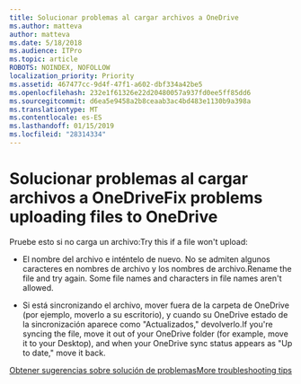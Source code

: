 ```yaml
---
title: Solucionar problemas al cargar archivos a OneDrive
ms.author: matteva
author: matteva
ms.date: 5/18/2018
ms.audience: ITPro
ms.topic: article
ROBOTS: NOINDEX, NOFOLLOW
localization_priority: Priority
ms.assetid: 467477cc-9d4f-47f1-a602-dbf334a42be5
ms.openlocfilehash: 232e1f61326e22d20480057a937fd0ee5ff85dd6
ms.sourcegitcommit: d6ea5e9458a2b8ceaab3ac4bd483e1130b9a398a
ms.translationtype: MT
ms.contentlocale: es-ES
ms.lasthandoff: 01/15/2019
ms.locfileid: "28314334"
---
```

# <a name="fix-problems-uploading-files-to-onedrive"></a><span data-ttu-id="b1926-102">Solucionar problemas al cargar archivos a OneDrive</span><span class="sxs-lookup"><span data-stu-id="b1926-102">Fix problems uploading files to OneDrive</span></span>

<span data-ttu-id="b1926-103">Pruebe esto si no carga un archivo:</span><span class="sxs-lookup"><span data-stu-id="b1926-103">Try this if a file won't upload:</span></span>
  
- <span data-ttu-id="b1926-p101">El nombre del archivo e inténtelo de nuevo. No se admiten algunos caracteres en nombres de archivo y los nombres de archivo.</span><span class="sxs-lookup"><span data-stu-id="b1926-p101">Rename the file and try again. Some file names and characters in file names aren't allowed.</span></span> 
    
- <span data-ttu-id="b1926-106">Si está sincronizando el archivo, mover fuera de la carpeta de OneDrive (por ejemplo, moverlo a su escritorio), y cuando su OneDrive estado de la sincronización aparece como "Actualizados," devolverlo.</span><span class="sxs-lookup"><span data-stu-id="b1926-106">If you're syncing the file, move it out of your OneDrive folder (for example, move it to your Desktop), and when your OneDrive sync status appears as "Up to date," move it back.</span></span> 
    
[<span data-ttu-id="b1926-107">Obtener sugerencias sobre solución de problemas</span><span class="sxs-lookup"><span data-stu-id="b1926-107">More troubleshooting tips</span></span>](https://go.microsoft.com/fwlink/?linkid=873155)
  

